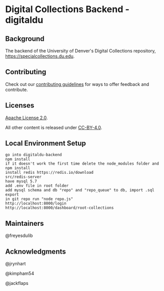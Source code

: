 # Digital Collections Backend - digitaldu

## Background

The backend of the University of Denver's Digital Collections repository, https://specialcollections.du.edu.

## Contributing

Check out our [contributing guidelines](/CONTRIBUTING.md) for ways to offer feedback and contribute.

## Licenses

[Apache License 2.0](https://www.apache.org/licenses/LICENSE-2.0).

All other content is released under [CC-BY-4.0](https://creativecommons.org/licenses/by/4.0/).

## Local Environment Setup

```
go into digitaldu-backend
npm install
if it doesn't work the first time delete the node_modules folder and npm install
install redis https://redis.io/download
src/redis-server
have mysql 5.7
add .env file in root folder
add mysql schema and db "repo" and "repo_queue" to db, import .sql export
in git repo run "node repo.js"
http://localhost:8000/login
http://localhost:8000/dashboard/root-collections
```

## Maintainers

@freyesdulib

## Acknowledgments

@jrynhart

@kimpham54

@jackflaps
